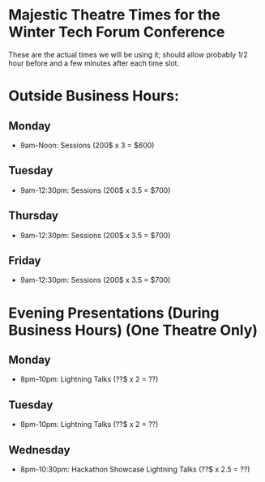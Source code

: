 # Majestic Theatre Times for the Winter Tech Forum Conference

These are the actual times we will be using it; should allow probably 1/2 hour before and a few minutes after each time slot.

# Outside Business Hours:

## Monday
- 9am-Noon: Sessions (200$ x 3 = $600)

## Tuesday
- 9am-12:30pm: Sessions (200$ x 3.5 = $700)

## Thursday
- 9am-12:30pm: Sessions (200$ x 3.5 = $700)

## Friday
- 9am-12:30pm: Sessions (200$ x 3.5 = $700)

# Evening Presentations (During Business Hours) (One Theatre Only)

## Monday
- 8pm-10pm: Lightning Talks  (??$ x 2 = ??)

## Tuesday
- 8pm-10pm: Lightning Talks  (??$ x 2 = ??)

## Wednesday
- 8pm-10:30pm: Hackathon Showcase Lightning Talks (??$ x 2.5 = ??)
